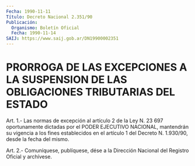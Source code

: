 ```yaml
---
Fecha: 1990-11-11
Título: Decreto Nacional 2.351/90
Publicación:
  Organismo: Boletín Oficial
  Fecha: 1990-11-14
SAIJ: https://www.saij.gob.ar/DN19900002351
---
```

# PRORROGA DE LAS EXCEPCIONES A LA SUSPENSION DE LAS OBLIGACIONES TRIBUTARIAS DEL ESTADO

<a id="1"></a>
Art. 1.- Las normas de excepción al artículo 2 de la Ley N. 23 697  oportunamente   dictadas  por  el  PODER  EJECUTIVO  NACIONAL, mantendrán su vigencia  a  los  fines establecidos en el artículo 1 del Decreto N. 1.930/90, desde la fecha del mismo.

<a id="2"></a>
Art. 2.- Comuníquese, publíquese, dése a la Dirección Nacional del Registro Oficial y archívese.